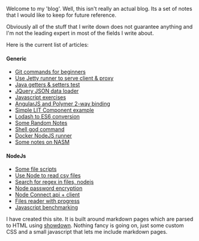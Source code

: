 Welcome to my 'blog'. Well, this isn't really an actual blog. Its a set of notes that
I would like to keep for future reference.

Obviously all of the stuff that I write down does not guarantee anything and I'm not the
leading expert in most of the fields I write about.

Here is the current list of articles:

#### Generic
- [Git commands for beginners](?page=git-commands)
- [Use Jetty runner to serve client & proxy](?page=jetty-client-proxy)
- [Java getters & setters test](?page=getters-setters-test)
- [JQuery JSON data loader](?page=json-data-loader)
- [Javascript exercises](?page=javascript-exercises)
- [AngularJS and Polymer 2-way binding](?page=angular-polymer-2-way-binding)
- [Simple LIT Component example](?page=simple-lit-component)
- [Lodash to ES6 conversion](?page=lodash-es6)
- [Some Random Notes](?page=random)
- [Shell god command](?page=shell-god-command)
- [Docker NodeJS runner](?page=docker-node-runner)
- [Some notes on NASM](?page=nasm)

#### NodeJs
- [Some file scripts](?page=node-file-scripts)
- [Use Node to read csv files](?page=node-reading-csv-files)
- [Search for regex in files, nodejs](?page=search-regex-in-files)
- [Node password encryption](?page=node-password-encryption)
- [Node Connect api + client](?page=node-client-api)
- [Files reader with progress](?page=files-reader-with-progress)
- [Javascript benchmarking](?page=js-benchmark)

I have created this site. It is built around markdown pages which are parsed to HTML
using [showdown](https://github.com/showdownjs/showdown). Nothing fancy is going on,
just some custom CSS and a small javascript that lets me include markdown pages.